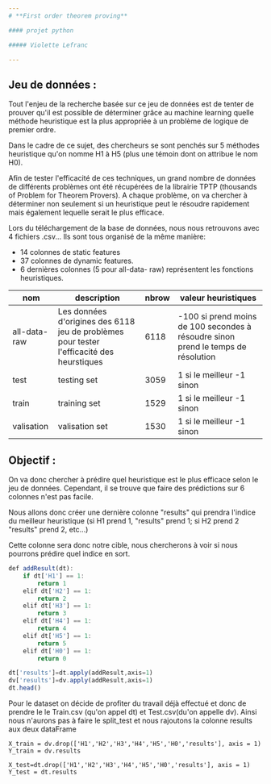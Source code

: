 ```yaml
---
# **First order theorem proving**

#### projet python

##### Violette Lefranc

---
```


## Jeu de données :



Tout l'enjeu de la recherche basée sur ce jeu de données est de tenter de prouver qu'il est possible de déterminer grâce au machine learning quelle méthode heuristique est la plus appropriée à un problème de logique de premier ordre.​

Dans le cadre de ce sujet, des chercheurs se sont penchés sur 5 méthodes heuristique qu'on nomme H1 à H5 (plus une témoin dont on attribue le nom H0).​

Afin de tester l'efficacité de ces techniques, un grand nombre de données de différents problèmes ont été récupérées de la librairie TPTP (thousands of Problem for Theorem Provers). A chaque problème, on va chercher à déterminer non seulement si un heuristique peut le résoudre rapidement mais également lequelle serait le plus efficace.​



Lors du téléchargement de la base de données, nous nous retrouvons avec 4 fichiers .csv... Ils sont tous organisé de la même manière:

+ 14 colonnes de static features
+ 37 colonnes de dynamic features. 
+ 6 dernières colonnes (5 pour all-data- raw) représentent les fonctions heuristiques.

| nom |description| nbrow | valeur heuristiques |
| ------ | ------ |----- |----- |
| all-data-raw  |Les données d'origines des 6118 jeu de problèmes pour tester l'efficacité des heurstiques|6118 |-100 si prend moins de 100 secondes à résoudre sinon prend le temps de résolution
| test | testing set|3059 | 1 si le meilleur -1 sinon
| train  | training set|1529 |1 si le meilleur -1 sinon
| valisation  | valisation set|1530 |1 si le meilleur -1 sinon

## Objectif :
On va donc chercher à prédire quel heuristique est le plus efficace selon le jeu de données. Cependant, il se trouve que faire des prédictions sur 6 colonnes n'est pas facile. ​

Nous allons donc créer une dernière colonne "results" qui prendra l'indice du meilleur heuristique (si H1 prend 1, "results" prend 1; si H2 prend 2 "results" prend 2, etc...)​

Cette colonne sera donc notre cible, nous chercherons à voir si nous pourrons prédire quel indice en sort.​


```js
def addResult(dt):
    if dt['H1'] == 1:
        return 1
    elif dt['H2'] == 1:
        return 2
    elif dt['H3'] == 1:
        return 3
    elif dt['H4'] == 1:
        return 4
    elif dt['H5'] == 1:
        return 5
    elif dt['H0'] == 1:
        return 0

dt['results']=dt.apply(addResult,axis=1)
dv['results']=dv.apply(addResult,axis=1)
dt.head()
```


Pour le dataset on décide de profiter du travail déjà effectué et donc de prendre le le Train.csv (qu'on appel dt) et Test.csv(du'on appelle dv). Ainsi nous n'aurons pas à faire le split_test et nous rajoutons la colonne results aux deux dataFrame​



```
X_train = dv.drop(['H1','H2','H3','H4','H5','H0','results'], axis = 1)
Y_train = dv.results

X_test=dt.drop(['H1','H2','H3','H4','H5','H0','results'], axis = 1)
Y_test = dt.results
```


